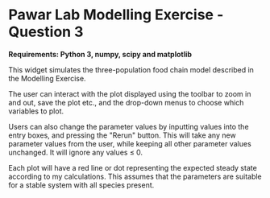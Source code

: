# Pawar Lab Modelling Exercise - Question 3

**Requirements: Python 3, numpy, scipy and matplotlib**

This widget simulates the three-population food chain model described in the Modelling Exercise.

The user can interact with the plot displayed using the toolbar to zoom in and out, save the plot etc., and the drop-down menus to choose which variables to plot.

Users can also change the parameter values by inputting values into the entry boxes, and pressing the "Rerun" button. This will take any new parameter values from the user, while keeping all other parameter values unchanged. It will ignore any values ≤ 0.

Each plot will have a red line or dot representing the expected steady state according to my calculations. This assumes that the parameters are suitable for a stable system with all species present.
